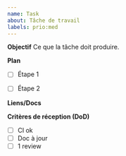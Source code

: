```yaml
---
name: Task
about: Tâche de travail
labels: prio:med
---
```



**Objectif**
Ce que la tâche doit produire.


**Plan**
- [ ] Étape 1
- [ ] Étape 2


**Liens/Docs**


**Critères de réception (DoD)**
- [ ] CI ok
- [ ] Doc à jour
- [ ] 1 review